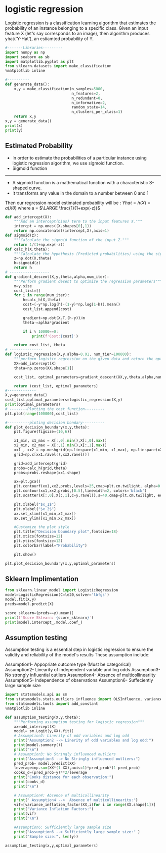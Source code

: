 # logistic regression
Logistic regression is a classification learning algorithm that estimates the probability of an instance belonging to a specific class.
Given an input feature X (let's say corresponds to an image), then algorithm produces yhat('Y-Hat'), an estiamted probability of Y.

```python
#-------Libraries---------
import numpy as np
import seaborn as sb
import matplotlib.pyplot as plt
from sklearn.datasets import make_classification
%matplotlib inline

#----------
def generate_data():
    x,y = make_classification(n_samples=5000,
                              n_features=2,
                              n_redundant=0,
                              n_informative=2,
                              random_state=14,
                              n_clusters_per_class=1)
    return x,y
x,y = generate_data()
print(x)
print(y)
```
Estimated Probability
----
- In order to estimate the probabilities of a particular instance using logistic regression algorithm, we use sigmoid function.
- Sigmoid function
---
- A sigmoid function is a mathematical function with a characteristic S-shaped curve.
- It transforms any value in the domain to a number between 0 and 1

Then our regression model estimated probability will be : $Yhat=h(X)=a(X\theta)$ where a = $\LARGE \frac{1}{1+exp(-z)}$

```python
def add_intercept(X):
    """Add an intercept(bias) term to the input features X."""
    intercpt = np.ones((X.shapes[0],1))
    return np.concatenate((intercept,X),axis=1)
def sigmoid(z):
    """Calculate the sigmoid function of the input Z."""
    return 1/(1+np.exp(-z))
def calc_h(X,theta):
    """Calculate the hypothesis (Predicted probabilities) using the sigmoid function."""
    z=np.dot(X,theta)
    h=sigmoid(z)
    return h
# ------------------
def gradient_descent(X,y,theta,alpha,num_iter):
    """Perform gradient desent to optimize the regression parameters"""
    m=y.size
    cost_list=[]
    for i in range(num_iter):
        h=calc_h(X,theta)
        cost=(-y*np.log(h)-(1-y)*np.log(1-h)).mean()
        cost_list.append(cost)

        gradient=np.dot(X.T,(h-y))/m
        theta-=aplha*gradient

        if i % 10000==0:
            print(f'Cost:{cost}')

    return cost_list, theta
# ---------------
def logistic_regression(X,y,alpha=0.01, num_tier=100000):
    """perform logistic regression on the given data and return the optimal parameters."""
    XX=add_intercept(X)
    thata=np.zeros(XX.shape[1])

    cost_list, optimal_parameters=gradient_descent(XX,y,theta,alpha,num_iter)

    return (cost_list, optimal_parameters)
#-------------
X,y=generate_data()
cost_list,optimal_parameters=logistic_regression(X,y)
print(optimal_parameters)
# --------Plotting the cost function---------
plt.plot(range(100000),cost_list)

#----------ploting decision bondary----------
def plot_decision_boundary(x,y,theta):
    plt.figure(figsize=(10,6))

    x1_min, x1_max = X[:,0].min(),X[:,0].max()
    x2_min, x2_max = X[:,1].min(),X[:,1].max()
    xx1 , xx2 = np.meshgrid(np.linspace(x1_min, x1_max), np.linspace(x2_min,x2_max))
    grid=np.c[xx1.ravel(),xx2.ravel()]

    grid=add_intercept(grid)
    probs=calc_h(grid,theta)
    probs=probs.reshape(xx1.shape)

    ax=plt.gca()
    plt.contourf(xx1,xx2,probs,levels=25,cmap=plt.cm.twilight, alpha=0.8)
    plt.contour(xx1,xx2,probs,[0.5],linewidth=2, colors='black')
    plt.scatter(X[:,0],X[:,1],c=y.ravel(),s=40,cmap=plt.cm.twilight, edgecolors='black')

    plt.xlabel("$x_1$")
    plt.ylabel("$x_2$")
    ax.set_xlim([x1_min,x2_max])
    ax.set_ylim([x1_min,x2_max])

    #Customize the plot style
    plt.title("Decision boundary plot",fontsize=18)
    plt.xtics(fontsize=12)
    plt.ytics(fontsize=12)
    plt.colorbar(label="Probability")

    plt.show()

plt.plot_decision_boundary(x,y,optimal_parameters)

```

Sklearn Implimentation
----

```python
from sklearn.linear_model import LogisticRegression
model=LogisticRegression(C=le20,solver='lbfgs')
model.fit(X,y)
preds=model.predict(X)

score_sklearn=(preds==y).mean()
print(f'Score Sklearn: {score_sklearn}')
print(model.intercept_,model.coef_)
```

Assumption testing
----
Assumption testing is a essential step in logistic regression to ensure the validity and reliability of the model's results
These assumption include:

Assumption1- Appopriate outcome type (Must be categorical)
Assumption2- Linearity of independent variable and log odds
Assumption3- No strongly influential outliers
Assumption4- Absence of multicollinearilty
Assumption5- Independence of observations
Assumption6- Suffeciently large sample size

```python
import statsmodels.api as sm
from statsmodels.stats.outliers_influence import OLSInfluence, variance_inflation_factor
from statsmodels.tools import add_constant
%matplotlib inline

def assumption_testing(X,y,theta):
    """Performing assumption testing for logistic regression"""
    xx=add_intercept(X)
    model= sm.Logit(y,XX).fit()
    # Assumption2: Linerity of odd variables and log odd
    print("Assumption2 --> Linerity of odd variables and log odd:")
    print(model.summary())
    print("\n")
    # Assumption3: No Stringly influenced outliers
    print("Assumption3 --> No Stringly influenced outliers:")
    pred_prob= model.predict(XX)
    leverage=np.sum(XX*(1-XX),axis=1)*pred_prob*(1-pred_prob)
    cooks_d=(pred_prob-y)**2/leverage
    print("Cooks distance for each observation:")
    print(cooks_d)
    print("\n")

    # Assumption4: Absence of multicollinearity
    print(" Assumption4 -->  Absence of multicollinearity:")
    vif=[variance_inflation_factor(XX,i)for i in range(XX.shape[1])]
    print("Variance Inflation Factors:")
    print(vif)
    print("\n")

    #Assumption6: Sufficiently large sample size
    print("Assumption6 --> Sufficiently large sample size:" )
    print("Sample size:", len(y))

assumption_testing(x,y,optimal_parameters)

```




